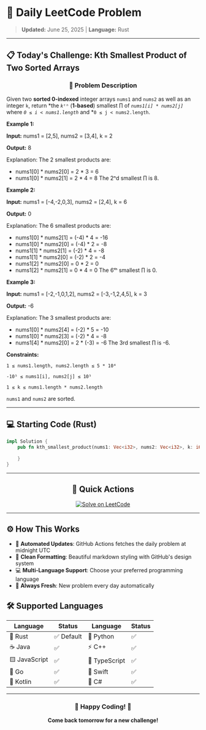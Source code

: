 # 🎯 Daily LeetCode Problem

> **Updated:** June 25, 2025 | **Language:** Rust

---

## 📋 Today's Challenge: **Kth Smallest Product of Two Sorted Arrays**

<div align="center">

### 🧩 Problem Description

</div>

Given two **sorted 0-indexed** integer arrays `nums1` and `nums2` as well as an integer `k`, return *the *`kᵗʰ`* (**1-based**) smallest ∏ of *`nums1[i] * nums2[j]`* where *`0 ≤ i < nums1.length`* and *`0 ≤ j < nums2.length`.

**Example 1:**

**Input:** nums1 = [2,5], nums2 = [3,4], k = 2

**Output:** 8

Explanation: The 2 smallest products are:
- nums1[0] * nums2[0] = 2 * 3 = 6
- nums1[0] * nums2[1] = 2 * 4 = 8
The 2ⁿd smallest ∏ is 8.

**Example 2:**

**Input:** nums1 = [-4,-2,0,3], nums2 = [2,4], k = 6

**Output:** 0

Explanation: The 6 smallest products are:
- nums1[0] * nums2[1] = (-4) * 4 = -16
- nums1[0] * nums2[0] = (-4) * 2 = -8
- nums1[1] * nums2[1] = (-2) * 4 = -8
- nums1[1] * nums2[0] = (-2) * 2 = -4
- nums1[2] * nums2[0] = 0 * 2 = 0
- nums1[2] * nums2[1] = 0 * 4 = 0
The 6ᵗʰ smallest ∏ is 0.

**Example 3:**

**Input:** nums1 = [-2,-1,0,1,2], nums2 = [-3,-1,2,4,5], k = 3

**Output:** -6

Explanation: The 3 smallest products are:
- nums1[0] * nums2[4] = (-2) * 5 = -10
- nums1[0] * nums2[3] = (-2) * 4 = -8
- nums1[4] * nums2[0] = 2 * (-3) = -6
The 3rd smallest ∏ is -6.

**Constraints:**

`1 ≤ nums1.length, nums2.length ≤ 5 * 10⁴`

`-10⁵ ≤ nums1[i], nums2[j] ≤ 10⁵`

`1 ≤ k ≤ nums1.length * nums2.length`

`nums1` and `nums2` are sorted.

---

## 💻 Starting Code (Rust)

```rust
impl Solution {
    pub fn kth_smallest_product(nums1: Vec<i32>, nums2: Vec<i32>, k: i64) -> i64 {
        
    }
}
```

---

<div align="center">

## 🔗 Quick Actions

[![Solve on LeetCode](https://img.shields.io/badge/Solve_on-LeetCode-orange?style=for-the-badge&logo=leetcode&logoColor=white)](https://leetcode.com/problems/kth-smallest-product-of-two-sorted-arrays/)

</div>

---

## ⚙️ How This Works

- 🤖 **Automated Updates**: GitHub Actions fetches the daily problem at midnight UTC
- 🎨 **Clean Formatting**: Beautiful markdown styling with GitHub's design system
- 💻 **Multi-Language Support**: Choose your preferred programming language
- 🔄 **Always Fresh**: New problem every day automatically

## 🛠️ Supported Languages

<div align="center">

| Language | Status | Language | Status |
|----------|--------|----------|--------|
| 🦀 Rust | ✅ Default | 🐍 Python | ✅ |
| ☕ Java | ✅ | ⚡ C++ | ✅ |
| 🟨 JavaScript | ✅ | 🔷 TypeScript | ✅ |
| 🐹 Go | ✅ | 🍎 Swift | ✅ |
| 🎯 Kotlin | ✅ | 💎 C# | ✅ |

</div>

---

<div align="center">

### 🌟 Happy Coding! 🌟

**Come back tomorrow for a new challenge!**

</div>